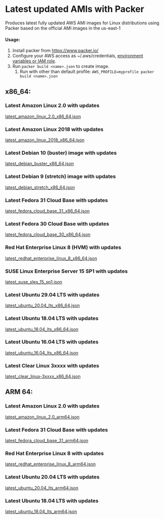 # Latest updated AMIs with Packer

Produces latest fully updated AWS AMI images for Linux distributions using Packer based on the official AMI images in the us-east-1

#### Usage:
1. Install packer from https://www.packer.io/
2. Configure your AWS access as ~/.aws/credentials, [environment variables or IAM role](https://www.packer.io/docs/builders/amazon.html#authentication).
3. Run ```packer build <name>.json``` to create image.
   1. Run with other than default profile: ```AWS_PROFILE=myprofile packer build <name>.json```

## x86_64:

### Latest Amazon Linux 2.0 with updates
[latest_amazon_linux_2.0_x86_64.json](latest_amazon_linux_2.0_x86_64.json)
 
### Latest Amazon Linux 2018 with updates
[latest_amazon_linux_2018_x86_64.json](latest_amazon_linux_2018_x86_64.json)

### Latest Debian 10 (buster) image with updates
[latest_debian_buster_x86_64.json](latest_debian_buster_x86_64.json)
 
### Latest Debian 9 (stretch) image with updates
[latest_debian_stretch_x86_64.json](latest_debian_stretch_x86_64.json)

### Latest Fedora 31 Cloud Base with updates
[latest_fedora_cloud_base_31_x86_64.json](latest_fedora_cloud_base_31_x86_64.json)

### Latest Fedora 30 Cloud Base with updates
[latest_fedora_cloud_base_30_x86_64.json](latest_fedora_cloud_base_30_x86_64.json)

### Red Hat Enterprise Linux 8 (HVM) with updates
[latest_redhat_enterprise_linux_8_x86_64.json](latest_redhat_enterprise_linux_8_x86_64.json)

### SUSE Linux Enterprise Server 15 SP1 with updates
[latest_suse_sles_15_sp1.json](latest_suse_sles_15_sp1.json)

### Latest Ubuntu 29.04 LTS with updates
[latest_ubuntu_20.04_lts_x86_64.json](latest_ubuntu_20.04_lts_x86_64.json)

### Latest Ubuntu 18.04 LTS with updates
[latest_ubuntu_18.04_lts_x86_64.json](latest_ubuntu_18.04_lts_x86_64.json)

### Latest Ubuntu 16.04 LTS with updates
[latest_ubuntu_16.04_lts_x86_64.json](latest_ubuntu_16.04_lts_x86_64.json)

### Latest Clear Linux 3xxxx with updates
[latest_clear_linux-3xxxx_x86_64.json](latest_clear_linux-3xxxx_x86_64.json)

## ARM 64:

### Latest Amazon Linux 2.0 with updates
[latest_amazon_linux_2.0_arm64.json](latest_amazon_linux_2.0_arm64.json)

### Latest Fedora 31 Cloud Base with updates
[latest_fedora_cloud_base_31_arm64.json](latest_fedora_cloud_base_31_arm64.json)

### Red Hat Enterprise Linux 8 with updates
[latest_redhat_enterprise_linux_8_arm64.json](latest_redhat_enterprise_linux_8_arm64.json)

### Latest Ubuntu 20.04 LTS with updates
[latest_ubuntu_20.04_lts_arm64.json](latest_ubuntu_20.04_lts_arm64.json)

### Latest Ubuntu 18.04 LTS with updates
[latest_ubuntu_18.04_lts_arm64.json](latest_ubuntu_18.04_lts_arm64.json)
